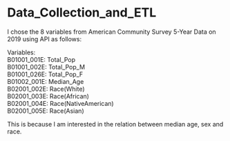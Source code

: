 # Data_Collection_and_ETL
I chose the 8 variables from American Community Survey 5-Year Data on 2019 using API as follows:<br>

Variables:<br>
B01001_001E: Total_Pop<br>
B01001_002E: Total_Pop_M<br>
B01001_026E: Total_Pop_F<br>
B01002_001E: Median_Age<br>
B02001_002E: Race(White)<br>
B02001_003E: Race(African)<br>
B02001_004E: Race(NativeAmerican)<br>
B02001_005E: Race(Asian)<br>

This is because I am interested in the relation between median age, sex and race.<br>

